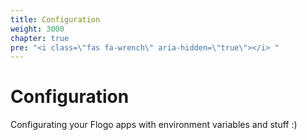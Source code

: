 ```yaml
---
title: Configuration
weight: 3000
chapter: true
pre: "<i class=\"fas fa-wrench\" aria-hidden=\"true\"></i> "
---
```


# Configuration

Configurating your Flogo apps with environment variables and stuff :)